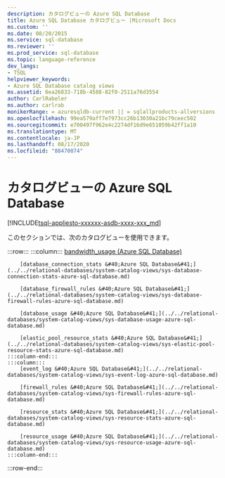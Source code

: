 ```yaml
---
description: カタログビューの Azure SQL Database
title: Azure SQL Database カタログビュー |Microsoft Docs
ms.custom: ''
ms.date: 08/20/2015
ms.service: sql-database
ms.reviewer: ''
ms.prod_service: sql-database
ms.topic: language-reference
dev_langs:
- TSQL
helpviewer_keywords:
- Azure SQL Database catalog views
ms.assetid: 6ea26833-718b-4588-82f0-2511a76d3554
author: CarlRabeler
ms.author: carlrab
monikerRange: = azuresqldb-current || = sqlallproducts-allversions
ms.openlocfilehash: 99ea579aff7e7973cc26b13030a21bc79ceec502
ms.sourcegitcommit: e700497f962e4c2274df16d9e651059b42ff1a10
ms.translationtype: MT
ms.contentlocale: ja-JP
ms.lasthandoff: 08/17/2020
ms.locfileid: "88470074"
---
```

# <a name="azure-sql-database-catalog-views"></a>カタログビューの Azure SQL Database
[!INCLUDE[tsql-appliesto-xxxxxx-asdb-xxxx-xxx_md](../../includes/tsql-appliesto-xxxxxx-asdb-xxxx-xxx-md.md)]

このセクションでは、次のカタログビューを使用できます。  

:::row:::
    :::column:::
        [bandwidth_usage &#40;Azure SQL Database&#41;](../../relational-databases/system-catalog-views/sys-bandwidth-usage-azure-sql-database.md)

        [database_connection_stats &#40;Azure SQL Database&#41;](../../relational-databases/system-catalog-views/sys-database-connection-stats-azure-sql-database.md)

        [database_firewall_rules &#40;Azure SQL Database&#41;](../../relational-databases/system-catalog-views/sys-database-firewall-rules-azure-sql-database.md)

        [database_usage &#40;Azure SQL Database&#41;](../../relational-databases/system-catalog-views/sys-database-usage-azure-sql-database.md)

        [elastic_pool_resource_stats &#40;Azure SQL Database&#41;](../../relational-databases/system-catalog-views/sys-elastic-pool-resource-stats-azure-sql-database.md)
    :::column-end:::
    :::column:::
        [event_log &#40;Azure SQL Database&#41;](../../relational-databases/system-catalog-views/sys-event-log-azure-sql-database.md)

        [firewall_rules &#40;Azure SQL Database&#41;](../../relational-databases/system-catalog-views/sys-firewall-rules-azure-sql-database.md)

        [resource_stats &#40;Azure SQL Database&#41;](../../relational-databases/system-catalog-views/sys-resource-stats-azure-sql-database.md)

        [resource_usage &#40;Azure SQL Database&#41;](../../relational-databases/system-catalog-views/sys-resource-usage-azure-sql-database.md)
    :::column-end:::
:::row-end:::
